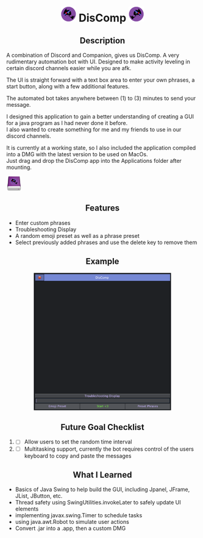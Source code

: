 <h1 align="center"> <img src="src/resources/DisCompLogo.png" width="40" height="40"> DisComp <img src="src/resources/DisCompLogo.png" style="transform: rotateY(180deg)"; width="40" height="40"> </h1> 

<h2 align="center"> Description </h2>

A combination of Discord and Companion, gives us DisComp. A very rudimentary automation bot with UI. Designed to make activity leveling in certain discord channels easier while you are afk. <br>

The UI is straight forward with a text box area to enter your own phrases, a start button, along with a few additional features. <br>

The automated bot takes anywhere between (1) to (3) minutes to send your message. <br>

I designed this application to gain a better understanding of creating a GUI for a java program as I had never done it before. <br>
I also wanted to create something for me and my friends to use in our discord channels. <br>

It is currently at a working state, so I also included the application compiled into a DMG with the latest version to be used on MacOs. <br>
Just drag and drop the DisComp app into the Applications folder after mounting. <br>

<img src="src/resources/DisCompVolume.png" width="40" height="40"> 

<h2 align="center"> Features </h2>

* Enter custom phrases
* Troubleshooting Display
* A random emoji preset as well as a phrase preset
* Select previously added phrases and use the delete key to remove them

<h2 align="center"> Example </h2> 


<p align="center"> 
	<img src="src/resources/example.png" width="360" height="360"> 
</p>

<h2 align="center"> Future Goal Checklist </h2> 

1. - [ ] Allow users to set the random time interval
2. - [ ] Multitasking support, currently the bot requires control of the users keyboard to copy and paste the messages

<h2 align="center"> What I Learned </h2> 

* Basics of Java Swing to help build the GUI, including Jpanel, JFrame, JList, JButton, etc.
* Thread safety using SwingUtilities.invokeLater to safely update UI elements
* implementing javax.swing.Timer to schedule tasks
* using java.awt.Robot to simulate user actions
* Convert .jar into a .app, then a custom DMG